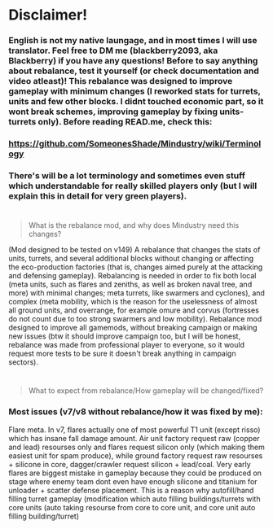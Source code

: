 # Disclaimer!
### English is not my native laungage, and in most times I will use translator. Feel free to DM me (blackberry2093, aka Blackberry) if you have any questions! Before to say anything about rebalance, test it yourself (or check documentation and video atleast)! This rebalance was designed to improve gameplay with minimum changes (I reworked stats for turrets, units and few other blocks. I didnt touched economic part, so it wont break schemes, improving gameplay by fixing units-turrets only). Before reading READ.me, check this: 
### https://github.com/SomeonesShade/Mindustry/wiki/Terminology 
### There's will be a lot terminology and sometimes even stuff which understandable for really skilled players only (but I will explain this in detail for very green players).
#
#
#
> What is the rebalance mod, and why does Mindustry need this changes?

(Mod designed to be tested on v149)
A rebalance that changes the stats of units, turrets, and several additional blocks without changing or affecting the eco-production factories (that is, changes aimed purely at the attacking and defensing gameplay). Rebalancing is needed in order to fix both local (meta units, such as flares and zeniths, as well as broken naval tree, and more) with minimal changes; meta turrets, like swarmers and cyclones), and complex (meta mobility, which is the reason for the uselessness of almost all ground units, and overrange, for example omure and corvus (fortresses do not count due to too strong swarmers and low mobility). Rebalance mod designed to improve all gamemods, without breaking campaign or making new issues (btw it should improve campaign too, but I will be honest, rebalance was made from professional player to everyone, so it would request more tests to be sure it doesn't break anything in campaign sectors).
#
> What to expect from rebalance/How gameplay will be changed/fixed?

### Most issues (v7/v8 without rebalance/how it was fixed by me):
Flare meta. In v7, flares actually one of most powerful T1 unit (except risso) which has insane fall damage amount. Air unit factory request raw (copper and lead) resourses only and flares request silicon only (which making them easiest unit for spam produce), while ground factory request raw resourses + silicone in core, dagger/crawler request silicon + lead/coal. Very early flares are biggest mistake in gameplay because they could be produced on stage where enemy team dont even have enough silicone and titanium for unloader + scatter defense placement. This is a reason why autofill/hand filling turret gameplay (modification which auto filling buildings/turrets with core units (auto taking resourse from core to core unit, and core unit auto filling building/turret)
